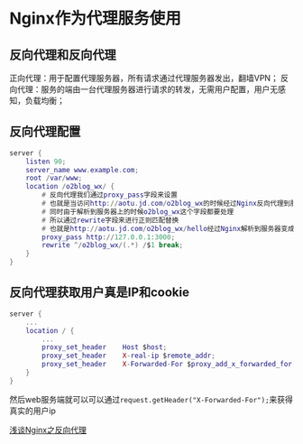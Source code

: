 # Nginx作为代理服务使用

## 反向代理和反向代理

正向代理：用于配置代理服务器，所有请求通过代理服务器发出，翻墙VPN；
反向代理：服务的端由一台代理服务器进行请求的转发，无需用户配置，用户无感知，负载均衡；

## 反向代理配置

``` lua
server {
    listen 90;
    server_name www.example.com;
    root /var/www;
    location /o2blog_wx/ {
        # 反向代理我们通过proxy_pass字段来设置
        # 也就是当访问http://aotu.jd.com/o2blog_wx的时候经过Nginx反向代理到服务器上的http://127.0.0.1:3000
        # 同时由于解析到服务器上的时候o2blog_wx这个字段都要处理
        # 所以通过rewrite字段来进行正则匹配替换
        # 也就是http://aotu.jd.com/o2blog_wx/hello经过Nginx解析到服务器变成http://127.0.0.1:3000/hello
        proxy_pass http://127.0.0.1:3000;
        rewrite ^/o2blog_wx/(.*) /$1 break;
    }
}
```

## 反向代理获取用户真是IP和cookie

``` lua
server {
    ...
    location / {
        ...
        proxy_set_header    Host $host;
        proxy_set_header    X-real-ip $remote_addr;
        proxy_set_header    X-Forwarded-For $proxy_add_x_forwarded_for;
    }
}
```

然后web服务端就可以可以通过`request.getHeader("X-Forwarded-For");`来获得真实的用户ip

[浅谈Nginx之反向代理](https://juejin.im/post/5b2cf79af265da596019661e)
